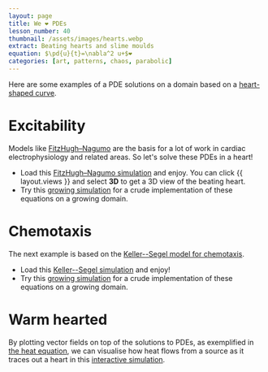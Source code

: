 ```yaml
---
layout: page
title: We ❤️ PDEs
lesson_number: 40
thumbnail: /assets/images/hearts.webp
extract: Beating hearts and slime moulds
equation: $\pd{u}{t}=\nabla^2 u+$❤️
categories: [art, patterns, chaos, parabolic]
---
```

Here are some examples of a PDE solutions on a domain based on a [heart-shaped curve](https://mathworld.wolfram.com/HeartCurve.html). 

# Excitability

Models like [FitzHugh–Nagumo](/mathematical-biology/fitzhugh-nagumo) are the basis for a lot of work in cardiac electrophysiology and related areas. So let's solve these PDEs in a heart!

* Load this [FitzHugh–Nagumo simulation](/sim/?preset=FHNBeatingHeart) and enjoy. You can click {{ layout.views }} and select **3D** to get a 3D view of the beating heart. 
* Try this [growing simulation](/sim/?preset=FHNGrowingHeart) for a crude implementation of these equations on a growing domain.

# Chemotaxis

The next example is based on the [Keller--Segel model for chemotaxis](/mathematical-biology/keller-segel). 

* Load this [Keller--Segel simulation](/sim/?preset=KellerSegelHeart) and enjoy! 
* Try this [growing simulation](/sim/?preset=KellerSegelGrowingHeart) for a crude implementation of these equations on a growing domain.

# Warm hearted

By plotting vector fields on top of the solutions to PDEs, as exemplified in [the heat equation](/basic-pdes/heat-equation), we can visualise how heat flows from a source as it traces out a heart in this [interactive simulation](/sim/?preset=heatHeart).
